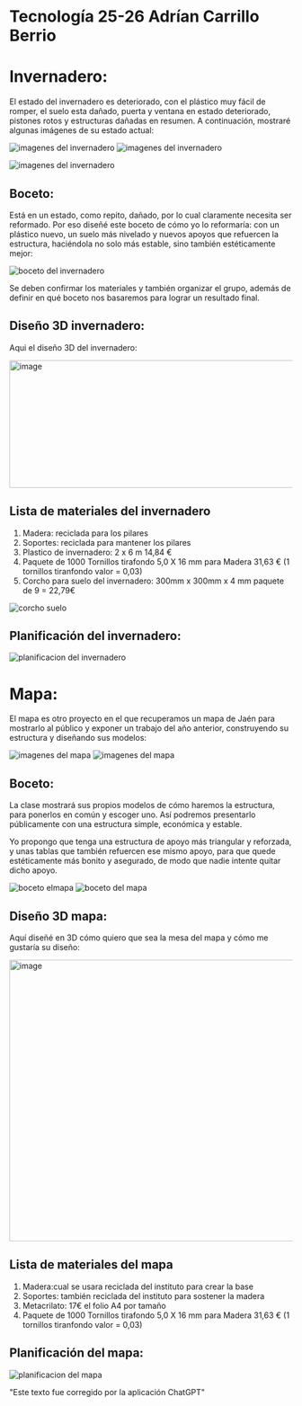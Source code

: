 # Tecnología 25-26 Adrían Carrillo Berrio 
# Invernadero:
El estado del invernadero es deteriorado, con el plástico muy fácil de romper, el suelo esta dañado, puerta y ventana en estado deteriorado, pistones rotos y estructuras dañadas en resumen. A continuación, mostraré algunas imágenes de su estado actual:

![imagenes del invernadero](imagenes/invernadero.jpg)  ![imagenes del invernadero](imagenes/invernadero_1.jpg)

![imagenes del invernadero](imagenes/invernadero_2.jpg)

## Boceto:
Está en un estado, como repito, dañado, por lo cual claramente necesita ser reformado. Por eso diseñé este boceto de cómo yo lo reformaría: con un plástico nuevo, un suelo más nivelado y nuevos apoyos que refuercen la estructura, haciéndola no solo más estable, sino también estéticamente mejor:

![boceto del invernadero](imagenes/bocetoinvernader1.jpg)

Se deben confirmar los materiales y también organizar el grupo, además de definir en qué boceto nos basaremos para lograr un resultado final.

## Diseño 3D invernadero:

Aqui el diseño 3D del invernadero:

<img width="535" height="227" alt="image" src="https://github.com/user-attachments/assets/ec44f594-3c0c-4ac8-b4d4-2fe3d72093ab" />

## Lista de materiales del invernadero

1. Madera: reciclada para los pilares
2. Soportes: reciclada para mantener los pilares
3. Plastico de invernadero: 2 x 6 m 14,84 €
4. Paquete de 1000 Tornillos tirafondo 5,0 X 16 mm para Madera 31,63 € (1 tornillos tiranfondo valor = 0,03)
5.  Corcho para suelo del invernadero: 300mm x 300mm x 4 mm paquete de 9 = 22,79€

![corcho suelo](imagenes/corchosuelo.jpg)

## Planificación del invernadero:

![planificacion del invernadero](imagenes/planificacioninvernadero.png)

# Mapa:
El mapa es otro proyecto en el que recuperamos un mapa de Jaén para mostrarlo al público y exponer un trabajo del año anterior, construyendo su estructura y diseñando sus modelos:

![imagenes del mapa](imagenes/mapa_1.jpg) ![imagenes del mapa](imagenes/mapa_0.jpg)

## Boceto:
La clase mostrará sus propios modelos de cómo haremos la estructura, para ponerlos en común y escoger uno. Así podremos presentarlo públicamente con una estructura simple, económica y estable.

Yo propongo que tenga una estructura de apoyo más triangular y reforzada, y unas tablas que también refuercen ese mismo apoyo, para que quede estéticamente más bonito y asegurado, de modo que nadie intente quitar dicho apoyo.

![boceto elmapa](imagenes/bocetoeluno.jpg) ![boceto del mapa](imagenes/bocetoeldos.jpg)

## Diseño 3D mapa:
Aquí diseñé en 3D cómo quiero que sea la mesa del mapa y cómo me gustaría su diseño:

<img width="756" height="501" alt="image" src="https://github.com/user-attachments/assets/61c20c8e-d766-4019-a436-a10b30dd3f1c" />


## Lista de materiales del mapa

1. Madera:cual se usara reciclada del instituto para crear la base
2. Soportes: también reciclada del instituto para sostener la madera
3. Metacrilato: 17€ el folio A4 por tamaño
4. Paquete de 1000 Tornillos tirafondo 5,0 X 16 mm para Madera 31,63 € (1 tornillos tiranfondo valor = 0,03)



## Planificación del mapa:
![planificacion del mapa](mapplanificado.png)


"Este texto fue corregido por la aplicación ChatGPT"
